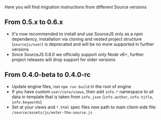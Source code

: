 Here you will find migration instructions from different Source versions

## From 0.5.x to 0.6.x

* It's now recommended to install and use SourceJS only as a npm dependency, installation via cloning and nested project structure (`sourcejs/user`) is deprecated and will be no more supported in further versions
* Since SourceJS 0.6.0 we officially support only Node v6+, further project releases will drop support for older versions

## From 0.4.0-beta to 0.4.0-rc

* Update engine files, run `npm run build` in the root of engine
* If you have custom `user/core/views`, then add `info.*` namespace to all data in template that is taken from `info.json` (`info.author`, `info.title`, `info.keywords`)
* Set at your views and `*.html` spec files new path to main client-side file: `/source/assets/js/enter-the-source.js`
